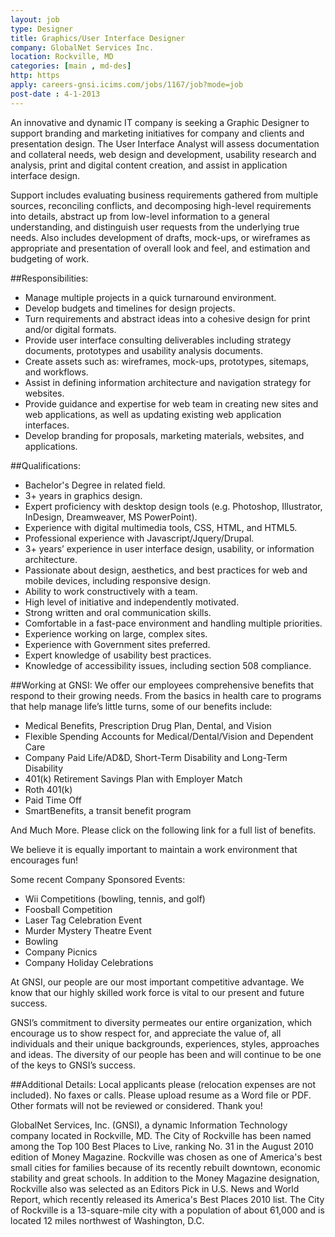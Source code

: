 ```yaml
---
layout: job
type: Designer
title: Graphics/User Interface Designer
company: GlobalNet Services Inc.
location: Rockville, MD
categories: [main , md-des]
http: https
apply: careers-gnsi.icims.com/jobs/1167/job?mode=job
post-date : 4-1-2013
---
```


An innovative and dynamic IT company is seeking a Graphic Designer to support branding and marketing initiatives for company and clients and presentation design. The User Interface Analyst will assess documentation and collateral needs, web design and development, usability research and analysis, print and digital content creation, and assist in application interface design.
 
Support includes evaluating business requirements gathered from multiple sources, reconciling conflicts, and decomposing high-level requirements into details, abstract up from low-level information to a general understanding, and distinguish user requests from the underlying true needs. Also includes development of drafts, mock-ups, or wireframes as appropriate and presentation of overall look and feel, and estimation and budgeting of work.

##Responsibilities:
* Manage multiple projects in a quick turnaround environment.
* Develop budgets and timelines for design projects.
* Turn requirements and abstract ideas into a cohesive design for print and/or digital formats.
* Provide user interface consulting deliverables including strategy documents, prototypes and usability analysis documents.
* Create assets such as: wireframes, mock-ups, prototypes, sitemaps, and  workflows.
* Assist in defining information architecture and navigation strategy for websites.
* Provide guidance and expertise for web team in creating new sites and web applications, as well as updating existing web application interfaces.
* Develop branding for proposals, marketing materials, websites, and applications.

##Qualifications:
* Bachelor's Degree in related field.
* 3+ years in graphics design.
* Expert proficiency with desktop design tools (e.g. Photoshop, Illustrator, InDesign, Dreamweaver, MS PowerPoint).
* Experience with digital multimedia tools, CSS, HTML, and HTML5.
* Professional experience with Javascript/Jquery/Drupal.
* 3+ years’ experience in user interface design, usability, or information architecture.
* Passionate about design, aesthetics, and best practices for web and mobile devices, including responsive design.
* Ability to work constructively with a team.
* High level of initiative and independently motivated.
* Strong written and oral communication skills.
* Comfortable in a fast-pace environment and handling multiple priorities.
* Experience working on large, complex sites.
* Experience with Government sites preferred.
* Expert knowledge of usability best practices.
* Knowledge of accessibility issues, including section 508 compliance.

##Working at GNSI:
We offer our employees comprehensive benefits that respond to their growing needs. From the basics in health care to programs that help manage life’s little turns, some of our benefits include:

* Medical Benefits, Prescription Drug Plan, Dental, and Vision
* Flexible Spending Accounts for Medical/Dental/Vision and Dependent Care
* Company Paid Life/AD&D, Short-Term Disability and Long-Term Disability
* 401(k) Retirement Savings Plan with Employer Match
* Roth 401(k)
* Paid Time Off
* SmartBenefits, a transit benefit program

And Much More.  Please click on the following link for a full list of benefits.  
 
We believe it is equally important to maintain a work environment that encourages fun! 
 
Some recent Company Sponsored Events:

* Wii Competitions (bowling, tennis, and golf)
* Foosball Competition
* Laser Tag Celebration Event
* Murder Mystery Theatre Event
* Bowling
* Company Picnics
* Company Holiday Celebrations
 
At GNSI, our people are our most important competitive advantage. We know that our highly skilled work force is vital to our present and future success.
 
GNSI’s commitment to diversity permeates our entire organization, which encourage us to show respect for, and appreciate the value of, all individuals and their unique backgrounds, experiences, styles, approaches and ideas. The diversity of our people has been and will continue to be one of the keys to GNSI’s success.

##Additional Details:
Local applicants please (relocation expenses are not included). No faxes or calls. Please upload resume as a Word file or PDF. Other formats will not be reviewed or considered. Thank you!
 
GlobalNet Services, Inc. (GNSI), a dynamic Information Technology company located in Rockville, MD.  The City of Rockville has been named among the Top 100 Best Places to Live, ranking No. 31 in the August 2010 edition of Money Magazine. Rockville was chosen as one of America's best small cities for families because of its recently rebuilt downtown, economic stability and great schools.  In addition to the Money Magazine designation, Rockville also was selected as an Editors Pick in U.S. News and World Report, which recently released its America's Best Places 2010 list. The City of Rockville is a 13-square-mile city with a population of about 61,000 and is located 12 miles northwest of Washington, D.C.